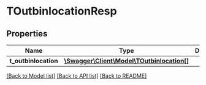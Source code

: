 # TOutbinlocationResp

## Properties
Name | Type | Description | Notes
------------ | ------------- | ------------- | -------------
**t_outbinlocation** | [**\Swagger\Client\Model\TOutbinlocation[]**](TOutbinlocation.md) |  | [optional] 

[[Back to Model list]](../README.md#documentation-for-models) [[Back to API list]](../README.md#documentation-for-api-endpoints) [[Back to README]](../README.md)


